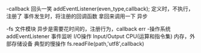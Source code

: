 -callback
    回头一笑 addEventListener(even_type,callback);
定义时，不执行，注册了
事件发生时，将注册的回调函数
拿回来调用一下 异步

-fs 文件模块
    异步是需要花时间的，注册行为，callback
    err
-操作系统
    addEventListener 事件监听 I/O操作
    Input/Output CPU(运算和指令集) 内存，外部存储设备 典型的慢操作
    fs.readFile(path,'utf8',callback)